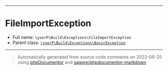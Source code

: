 ***

# FileImportException

* Full name: `\yxorP\Build\Exceptions\FileImportException`
* Parent class: [`\yxorP\Build\Exceptions\BasicException`](./BasicException.md)

***
> Automatically generated from source code comments on 2022-06-25 using [phpDocumentor](http://www.phpdoc.org/) and [saggre/phpdocumentor-markdown](https://github.com/Saggre/phpDocumentor-markdown)
